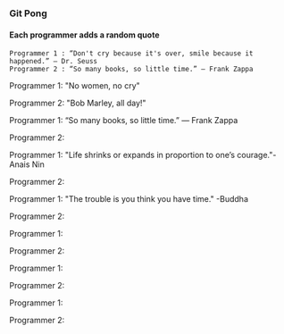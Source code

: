 ### Git Pong
#### Each programmer adds a random quote

```Example:
Programmer 1 : “Don't cry because it's over, smile because it happened.” ― Dr. Seuss
Programmer 2 : “So many books, so little time.” ― Frank Zappa
```

Programmer 1: "No women, no cry"

Programmer 2: "Bob Marley, all day!"

Programmer 1: “So many books, so little time.” ― Frank Zappa

Programmer 2:

Programmer 1: "Life shrinks or expands in proportion to one’s courage."-Anais Nin

Programmer 2:

Programmer 1: "The trouble is you think you have time." -Buddha

Programmer 2:

Programmer 1:

Programmer 2:

Programmer 1:

Programmer 2:

Programmer 1:

Programmer 2:
